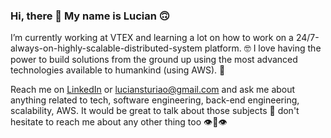 ### Hi, there 👋 My name is Lucian 🙃

I’m currently working at VTEX and learning a lot on how to work on a 24/7-always-on-highly-scalable-distributed-system platform. 🤓
I love having the power to build solutions from the ground up using the most advanced technologies available to humankind (using AWS). 🚀

Reach me on [LinkedIn](linkedin.com/in/luciansturiao) or luciansturiao@gmail.com and ask me about anything related to tech, software engineering, back-end engineering, scalability, AWS. 
It would be great to talk about those subjects 🌚 don't hesitate to reach me about any other thing too 👁👃👁

<!--
**luciansr/luciansr** is a ✨ _special_ ✨ repository because its `README.md` (this file) appears on your GitHub profile.

Here are some ideas to get you started:

- 🔭 I’m currently working on ...
- 🌱 I’m currently learning ...
- 👯 I’m looking to collaborate on ...
- 🤔 I’m looking for help with ...
- 💬 Ask me about ...
- 📫 How to reach me: ...
- 😄 Pronouns: ...
- ⚡ Fun fact: ...


- ⚡ Fun fact: at a time of my life I've had two motorcycles at the same time 🤔
              Probably it was not a good ideia, I know 
-->
